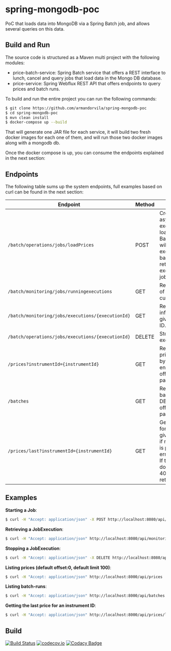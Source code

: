 # spring-mongodb-poc

PoC that loads data into MongoDB via a Spring Batch job, and allows several queries on this data.

## Build and Run

The source code is structured as a Maven multi project with the following modules:

- price-batch-service: Spring Batch service that offers a REST interface to lunch, cancel and query jobs that load data in the Mongo DB database.
- price-service: Spring Webflux REST API that offers endpoints to query prices and batch runs.

To build and run the entire project you can run the following commands:

```bash
$ git clone https://github.com/armandorvila/spring-mongodb-poc
$ cd spring-mongodb-poc
$ mvn clean install
$ docker-compose up --build
```

That will generate one JAR file for each service, it will build two fresh docker images for each one of them, and will run those two docker images along with a mongodb db.

Once the docker compose is up, you can consume the endpoints explained in the next section:

## Endpoints

The following table sums up the system endpoints, full examples based on curl can be found in the next section:

| Endpoint                                          | Method | Description                                                                                                                                                      |
| ------------------------------------------------- | ------ | ---------------------------------------------------------------------------------------------------------------------------------------------------------------- |
| `/batch/operations/jobs/loadPrices`               | POST   | Creates an asynchronous job execution for the loadPrices Spring Batch Job. Each will lunch a new execution, in background returning the execution id of the job. |
| `/batch/monitoring/jobs/runningexecutions`        | GET    | Retrieves the list of job executions currently running.                                                                                                          |
| `/batch/monitoring/jobs/executions/{executionId}` | GET    | Retrieves the information for a given execution ID.                                                                                                              |
| `/batch/operations/jobs/executions/{executionId}` | DELETE | Stops a running execution.                                                                                                                                       |
| `/prices?instrumentId={instrumentId}`             | GET    | Retrieves all the prices in the DB by instrumentId, enforcing offset/size pagination.                                                                            |
| `/batches`                                        | GET    | Retrieves all the batch runs in the DB enforcing offset/size pagination.                                                                                         |
| `/prices/last?instrumentId={instrumentId}`        | GET    | Get the last price for the givenInstrumentId, if no instrumentId is provided a 400 error is returned. If the instrumentId doesn't exist a 404 error is returned. |

## Examples

**Starting a Job**:

```bash
$ curl -H "Accept: application/json" -X POST http://localhost:8080/api/operations/jobs/loadPrices -d "jobParameters=dataFile=sample-data-2.csv"
```

**Retrieving a JobExecution**:

```bash
$ curl -H "Accept: application/json" http://localhost:8080/api/monitoring/jobs/executions/{executionId}
```

**Stopping a JobExecution**:

```bash
$ curl -H "Accept: application/json" -X DELETE http://localhost:8080/api/operations/jobs/executions/{executionId}
```

**Listing prices (default offset:0, default limit 100)**:

```bash
$ curl -H "Accept: application/json" http://localhost:8000/api/prices
```

**Listing batch-runs**:

```bash
$ curl -H "Accept: application/json" http://localhost:8000/api/batches
```

**Getting the last price for an instrument ID**:

```bash
$ curl -H "Accept: application/json" http://localhost:8000/api/prices/last?instrumentId=7f35ef04-4a7b-4934-9523-25a78def8cf1
```

## Build

[![Build Status](https://secure.travis-ci.org/armandorvila/spring-mongodb-poc.png)](http://travis-ci.org/armandorvila/spring-mongodb-poc) [![codecov.io](https://codecov.io/github/armandorvila/spring-mongodb-poc/coverage.svg)](https://codecov.io/github/armandorvila/spring-mongodb-poc) [![Codacy Badge](https://api.codacy.com/project/badge/Grade/a4d5023ae1fa4e09b5afd9d8ca2a4cde)](https://www.codacy.com/app/armandorvila/spring-mongodb-poc?utm_source=github.com&utm_medium=referral&utm_content=armandorvila/spring-mongodb-poc&utm_campaign=Badge_Grade)
